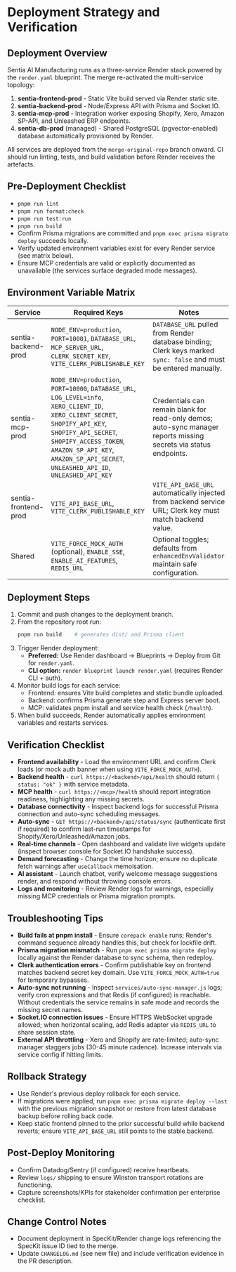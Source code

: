 # Deployment Strategy and Verification

## Deployment Overview
Sentia AI Manufacturing runs as a three-service Render stack powered by the `render.yaml` blueprint. The merge re-activated the multi-service topology:

1. **sentia-frontend-prod** - Static Vite build served via Render static site.
2. **sentia-backend-prod** - Node/Express API with Prisma and Socket.IO.
3. **sentia-mcp-prod** - Integration worker exposing Shopify, Xero, Amazon SP-API, and Unleashed ERP endpoints.
4. **sentia-db-prod** (managed) - Shared PostgreSQL (pgvector-enabled) database automatically provisioned by Render.

All services are deployed from the `merge-original-repo` branch onward. CI should run linting, tests, and build validation before Render receives the artefacts.

## Pre-Deployment Checklist
- `pnpm run lint`
- `pnpm run format:check`
- `pnpm run test:run`
- `pnpm run build`
- Confirm Prisma migrations are committed and `pnpm exec prisma migrate deploy` succeeds locally.
- Verify updated environment variables exist for every Render service (see matrix below).
- Ensure MCP credentials are valid or explicitly documented as unavailable (the services surface degraded mode messages).

## Environment Variable Matrix

| Service | Required Keys | Notes |
| --- | --- | --- |
| sentia-backend-prod | `NODE_ENV=production`, `PORT=10001`, `DATABASE_URL`, `MCP_SERVER_URL`, `CLERK_SECRET_KEY`, `VITE_CLERK_PUBLISHABLE_KEY` | `DATABASE_URL` pulled from Render database binding; Clerk keys marked `sync: false` and must be entered manually. |
| sentia-mcp-prod | `NODE_ENV=production`, `PORT=10000`, `DATABASE_URL`, `LOG_LEVEL=info`, `XERO_CLIENT_ID`, `XERO_CLIENT_SECRET`, `SHOPIFY_API_KEY`, `SHOPIFY_API_SECRET`, `SHOPIFY_ACCESS_TOKEN`, `AMAZON_SP_API_KEY`, `AMAZON_SP_API_SECRET`, `UNLEASHED_API_ID`, `UNLEASHED_API_KEY` | Credentials can remain blank for read-only demos; auto-sync manager reports missing secrets via status endpoints. |
| sentia-frontend-prod | `VITE_API_BASE_URL`, `VITE_CLERK_PUBLISHABLE_KEY` | `VITE_API_BASE_URL` automatically injected from backend service URL; Clerk key must match backend value. |
| Shared | `VITE_FORCE_MOCK_AUTH` (optional), `ENABLE_SSE`, `ENABLE_AI_FEATURES`, `REDIS_URL` | Optional toggles; defaults from `enhancedEnvValidator` maintain safe configuration. |

## Deployment Steps
1. Commit and push changes to the deployment branch.
2. From the repository root run:
   ```bash
   pnpm run build    # generates dist/ and Prisma client
   ```
3. Trigger Render deployment:
   - **Preferred:** Use Render dashboard -> Blueprints -> Deploy from Git for `render.yaml`.
   - **CLI option:** `render blueprint launch render.yaml` (requires Render CLI + auth).
4. Monitor build logs for each service:
   - Frontend: ensures Vite build completes and static bundle uploaded.
   - Backend: confirms Prisma generate step and Express server boot.
   - MCP: validates pnpm install and service health check (`/health`).
5. When build succeeds, Render automatically applies environment variables and restarts services.

## Verification Checklist
- **Frontend availability** - Load the environment URL and confirm Clerk loads (or mock auth banner when using `VITE_FORCE_MOCK_AUTH`).
- **Backend health** - `curl https://<backend>/api/health` should return `{ status: "ok" }` with service metadata.
- **MCP health** - `curl https://<mcp>/health` should report integration readiness, highlighting any missing secrets.
- **Database connectivity** - Inspect backend logs for successful Prisma connection and auto-sync scheduling messages.
- **Auto-sync** - `GET https://<backend>/api/status/sync` (authenticate first if required) to confirm last-run timestamps for Shopify/Xero/Unleashed/Amazon jobs.
- **Real-time channels** - Open dashboard and validate live widgets update (inspect browser console for Socket.IO handshake success).
- **Demand forecasting** - Change the time horizon; ensure no duplicate fetch warnings after `useCallback` memoisation.
- **AI assistant** - Launch chatbot, verify welcome message suggestions render, and respond without throwing console errors.
- **Logs and monitoring** - Review Render logs for warnings, especially missing MCP credentials or Prisma migration prompts.

## Troubleshooting Tips
- **Build fails at pnpm install** - Ensure `corepack enable` runs; Render's command sequence already handles this, but check for lockfile drift.
- **Prisma migration mismatch** - Run `pnpm exec prisma migrate deploy` locally against the Render database to sync schema, then redeploy.
- **Clerk authentication errors** - Confirm publishable key on frontend matches backend secret key domain. Use `VITE_FORCE_MOCK_AUTH=true` for temporary bypasses.
- **Auto-sync not running** - Inspect `services/auto-sync-manager.js` logs; verify cron expressions and that Redis (if configured) is reachable. Without credentials the service remains in safe mode and records the missing secret names.
- **Socket.IO connection issues** - Ensure HTTPS WebSocket upgrade allowed; when horizontal scaling, add Redis adapter via `REDIS_URL` to share session state.
- **External API throttling** - Xero and Shopify are rate-limited; auto-sync manager staggers jobs (30-45 minute cadence). Increase intervals via service config if hitting limits.

## Rollback Strategy
- Use Render's previous deploy rollback for each service.
- If migrations were applied, run `pnpm exec prisma migrate deploy --last` with the previous migration snapshot or restore from latest database backup before rolling back code.
- Keep static frontend pinned to the prior successful build while backend reverts; ensure `VITE_API_BASE_URL` still points to the stable backend.

## Post-Deploy Monitoring
- Confirm Datadog/Sentry (if configured) receive heartbeats.
- Review `logs/` shipping to ensure Winston transport rotations are functioning.
- Capture screenshots/KPIs for stakeholder confirmation per enterprise checklist.

## Change Control Notes
- Document deployment in SpecKit/Render change logs referencing the SpecKit issue ID tied to the merge.
- Update `CHANGELOG.md` (see new file) and include verification evidence in the PR description.

